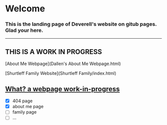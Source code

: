 # **Welcome**

### This is the landing page of Deverell's website on gitub pages. Glad your here.
---
**THIS IS A WORK IN PROGRESS**
---


[About Me Webpage](Dallen's About Me Webpage.html)  
 
[Shurtleff Family Website](Shurtleff Family/index.html)
 
[What? a webpage work-in-progress](What.html)
---


- [x] 404 page
- [x] about me page
- [ ] family page
- [ ] ...
